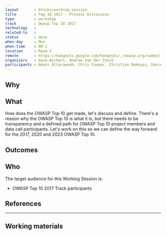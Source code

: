 ```yaml
---
layout       : blocks/working-session
title        : Top 10 2017 - Process Discussion
type         : workshop
track        : Owasp Top 10 2017
technology   :
related-to   :
status       : done
when-day     : Mon
when-time    : AM-1
location     : Room-2
remote       : https://hangouts.google.com/hangouts/_/owasp.org/summit-room-2
organizers   : Dave Wichers, Andrew Van Der Stock
participants : Amani Altarawneh, Chris Cooper, Christian DeHoyos, Daniel Miessler, Erez Yalon, Jason Li, Jonas vanalderweireldt, Kevin Greene, Nuno Loureiro, Sandor Lenart, Tiago Mendo, Tiffany Long, Torsten Gigler 
---
```


## Why


## What

How does the OWASP Top 10 get made, let's discuss and define. 
There's a reason why the OWASP Top 10 is what it is, but there needs to be transparency and a defined path for OWASP Top 10 project members and data call participants. 
Let's work on this so we can define the way forward for the 2017, 2020 and 2023 OWASP Top 10. 
 
## Outcomes 



## Who

The target audience for this Working Session is:

 - OWASP Top 10 2017 Track participants

## References

--- 

## Working materials


